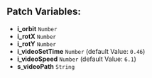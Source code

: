 ## Patch Variables:

* __i_orbit__ ```Number```
* __i_rotX__ ```Number```
* __i_rotY__ ```Number```
* __i_videoSetTime__ ```Number``` (default Value: `0.46`)
* __i_videoSpeed__ ```Number``` (default Value: `6.1`)
* __s_videoPath__ ```String```

